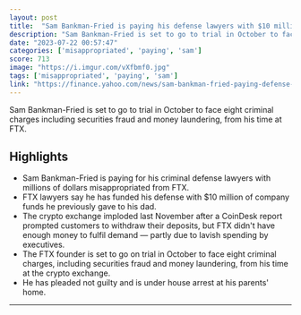 ```yaml
---
layout: post
title:  "Sam Bankman-Fried is paying his defense lawyers with $10 million of misappropriated FTX funds, lawsuit says"
description: "Sam Bankman-Fried is set to go to trial in October to face eight criminal charges including securities fraud and money laundering, from his time at FTX."
date: "2023-07-22 00:57:47"
categories: ['misappropriated', 'paying', 'sam']
score: 713
image: "https://i.imgur.com/vXfbmf0.jpg"
tags: ['misappropriated', 'paying', 'sam']
link: "https://finance.yahoo.com/news/sam-bankman-fried-paying-defense-122750248.html"
---
```


Sam Bankman-Fried is set to go to trial in October to face eight criminal charges including securities fraud and money laundering, from his time at FTX.

## Highlights

- Sam Bankman-Fried is paying for his criminal defense lawyers with millions of dollars misappropriated from FTX.
- FTX lawyers say he has funded his defense with $10 million of company funds he previously gave to his dad.
- The crypto exchange imploded last November after a CoinDesk report prompted customers to withdraw their deposits, but FTX didn't have enough money to fulfil demand — partly due to lavish spending by executives.
- The FTX founder is set to go on trial in October to face eight criminal charges, including securities fraud and money laundering, from his time at the crypto exchange.
- He has pleaded not guilty and is under house arrest at his parents' home.

---
